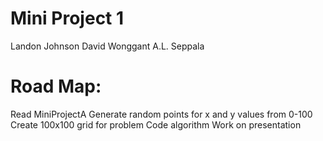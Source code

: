 # Mini Project 1
Landon Johnson
David Wonggant
A.L. Seppala

# Road Map:
Read MiniProjectA
Generate random points for x and y values from 0-100 
Create 100x100 grid for problem
Code algorithm
Work on presentation


